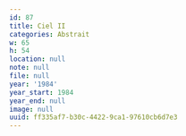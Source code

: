 ```yaml
---
id: 87
title: Ciel II
categories: Abstrait
w: 65
h: 54
location: null
note: null
file: null
year: '1984'
year_start: 1984
year_end: null
image: null
uuid: ff335af7-b30c-4422-9ca1-97610cb6d7e3
---
```


